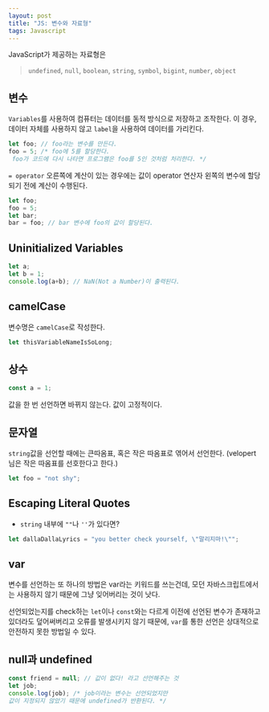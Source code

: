 ```yaml
---
layout: post
title: "JS: 변수와 자료형"
tags: Javascript
---
```


JavaScript가 제공하는 자료형은 
>`undefined`, `null`, `boolean`, `string`, `symbol`, `bigint`, `number`, `object`

## 변수
`Variables`를 사용하여 컴퓨터는 데이터를 동적 방식으로 저장하고 조작한다. 이 경우, 데이터 자체를 사용하지 않고 `label`을 사용하여 데이터를 가리킨다.
```javascript
let foo; // foo라는 변수를 만든다.
foo = 5; /* foo에 5를 할당한다. 
 foo가 코드에 다시 나타면 프로그램은 foo를 5인 것처럼 처리한다. */
```
`= operator` 오른쪽에 계산이 있는 경우에는 값이 operator 연산자 왼쪽의 변수에 할당되기 전에 계산이 수행된다.
```javascript
let foo;
foo = 5;
let bar;
bar = foo; // bar 변수에 foo의 값이 할당된다.
```
## Uninitialized Variables
```javascript
let a;
let b = 1;
console.log(a+b); // NaN(Not a Number)이 출력된다.
```
## camelCase
변수명은 `camelCase`로 작성한다.
```javascript
let thisVariableNameIsSoLong;
```
## 상수
```javascript
const a = 1;
```
값을 한 번 선언하면 바뀌지 않는다. 값이 고정적이다. 
## 문자열
`string`값을 선언할 때에는 큰따옴표, 혹은 작은 따옴표로 엮어서 선언한다. (velopert님은 작은 따옴표를 선호한다고 한다.)
```javascript
let foo = "not shy";
```
## Escaping Literal Quotes
* `string` 내부에 `""`나 `''`가 있다면?
```javascript
let dallaDallaLyrics = "you better check yourself, \"말리지마!\"";
```

## var
변수를 선언하는 또 하나의 방법은 var라는 키워드를 쓰는건데, 모던 자바스크립트에서는 사용하지 않기 때문에 그냥 잊어버리는 것이 낫다.

선언되었는지를 check하는 `let`이나 `const`와는 다르게 이전에 선언된 변수가 존재하고 있더라도 덮어써버리고 오류를 발생시키지 않기 때문에, `var`를 통한 선언은 상대적으로 안전하지 못한 방법일 수 있다.

## null과 undefined
```javascript
const friend = null; // 값이 없다! 라고 선언해주는 것
let job;
console.log(job); /* job이라는 변수는 선언되었지만
값이 지정되지 않았기 때문에 undefined가 반환된다. */
```
